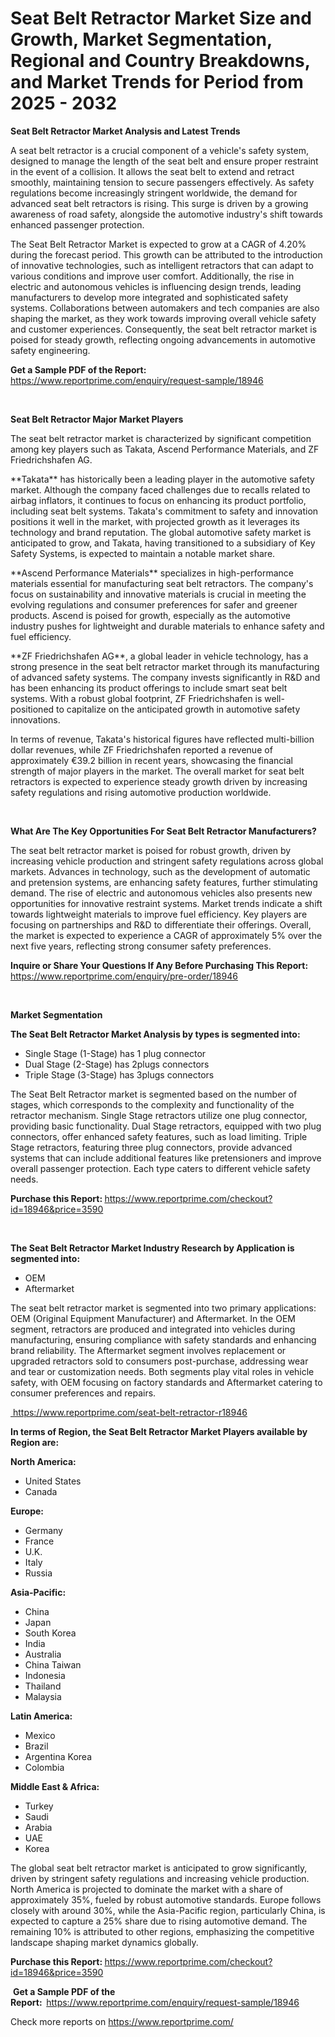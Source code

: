 <p><h1>Seat Belt Retractor Market Size and Growth, Market Segmentation, Regional and Country Breakdowns, and Market Trends for Period from 2025 -  2032</h1></p><p><strong>Seat Belt Retractor Market Analysis and Latest Trends</strong></p>
<p><p>A seat belt retractor is a crucial component of a vehicle's safety system, designed to manage the length of the seat belt and ensure proper restraint in the event of a collision. It allows the seat belt to extend and retract smoothly, maintaining tension to secure passengers effectively. As safety regulations become increasingly stringent worldwide, the demand for advanced seat belt retractors is rising. This surge is driven by a growing awareness of road safety, alongside the automotive industry's shift towards enhanced passenger protection.</p><p>The Seat Belt Retractor Market is expected to grow at a CAGR of 4.20% during the forecast period. This growth can be attributed to the introduction of innovative technologies, such as intelligent retractors that can adapt to various conditions and improve user comfort. Additionally, the rise in electric and autonomous vehicles is influencing design trends, leading manufacturers to develop more integrated and sophisticated safety systems. Collaborations between automakers and tech companies are also shaping the market, as they work towards improving overall vehicle safety and customer experiences. Consequently, the seat belt retractor market is poised for steady growth, reflecting ongoing advancements in automotive safety engineering.</p></p>
<p><strong>Get a Sample PDF of the Report:&nbsp;</strong> <a href="https://www.reportprime.com/enquiry/request-sample/18946?utm_campaign=3259&utm_medium=2&utm_source=Github&utm_content=ia&utm_term=19032025&utm_id=seat-belt-retractor">https://www.reportprime.com/enquiry/request-sample/18946</a></p>
<p>&nbsp;</p>
<p><strong>Seat Belt Retractor Major Market Players</strong></p>
<p><p>The seat belt retractor market is characterized by significant competition among key players such as Takata, Ascend Performance Materials, and ZF Friedrichshafen AG.</p><p>**Takata** has historically been a leading player in the automotive safety market. Although the company faced challenges due to recalls related to airbag inflators, it continues to focus on enhancing its product portfolio, including seat belt systems. Takata's commitment to safety and innovation positions it well in the market, with projected growth as it leverages its technology and brand reputation. The global automotive safety market is anticipated to grow, and Takata, having transitioned to a subsidiary of Key Safety Systems, is expected to maintain a notable market share.</p><p>**Ascend Performance Materials** specializes in high-performance materials essential for manufacturing seat belt retractors. The company's focus on sustainability and innovative materials is crucial in meeting the evolving regulations and consumer preferences for safer and greener products. Ascend is poised for growth, especially as the automotive industry pushes for lightweight and durable materials to enhance safety and fuel efficiency.</p><p>**ZF Friedrichshafen AG**, a global leader in vehicle technology, has a strong presence in the seat belt retractor market through its manufacturing of advanced safety systems. The company invests significantly in R&D and has been enhancing its product offerings to include smart seat belt systems. With a robust global footprint, ZF Friedrichshafen is well-positioned to capitalize on the anticipated growth in automotive safety innovations.</p><p>In terms of revenue, Takata's historical figures have reflected multi-billion dollar revenues, while ZF Friedrichshafen reported a revenue of approximately €39.2 billion in recent years, showcasing the financial strength of major players in the market. The overall market for seat belt retractors is expected to experience steady growth driven by increasing safety regulations and rising automotive production worldwide.</p></p>
<p>&nbsp;</p>
<p><strong>What Are The Key Opportunities For Seat Belt Retractor Manufacturers?</strong></p>
<p><p>The seat belt retractor market is poised for robust growth, driven by increasing vehicle production and stringent safety regulations across global markets. Advances in technology, such as the development of automatic and pretension systems, are enhancing safety features, further stimulating demand. The rise of electric and autonomous vehicles also presents new opportunities for innovative restraint systems. Market trends indicate a shift towards lightweight materials to improve fuel efficiency. Key players are focusing on partnerships and R&D to differentiate their offerings. Overall, the market is expected to experience a CAGR of approximately 5% over the next five years, reflecting strong consumer safety preferences.</p></p>
<p><strong>Inquire or Share Your Questions If Any Before Purchasing This Report:</strong> <a href="https://www.reportprime.com/enquiry/pre-order/18946?utm_campaign=3259&utm_medium=2&utm_source=Github&utm_content=ia&utm_term=19032025&utm_id=seat-belt-retractor">https://www.reportprime.com/enquiry/pre-order/18946</a></p>
<p>&nbsp;</p>
<p><strong>Market Segmentation</strong></p>
<p><strong>The Seat Belt Retractor Market Analysis by types is segmented into:</strong></p>
<p><ul><li>Single Stage (1-Stage) has 1 plug connector</li><li>Dual Stage (2-Stage) has 2plugs connectors</li><li>Triple Stage (3-Stage) has 3plugs connectors</li></ul></p>
<p><p>The Seat Belt Retractor market is segmented based on the number of stages, which corresponds to the complexity and functionality of the retractor mechanism. Single Stage retractors utilize one plug connector, providing basic functionality. Dual Stage retractors, equipped with two plug connectors, offer enhanced safety features, such as load limiting. Triple Stage retractors, featuring three plug connectors, provide advanced systems that can include additional features like pretensioners and improve overall passenger protection. Each type caters to different vehicle safety needs.</p></p>
<p><strong>Purchase this Report:&nbsp;</strong><a href="https://www.reportprime.com/checkout?id=18946&price=3590&utm_campaign=3259&utm_medium=2&utm_source=Github&utm_content=ia&utm_term=19032025&utm_id=seat-belt-retractor">https://www.reportprime.com/checkout?id=18946&price=3590</a></p>
<p>&nbsp;</p>
<p><strong>The Seat Belt Retractor Market Industry Research by Application is segmented into:</strong></p>
<p><ul><li>OEM</li><li>Aftermarket</li></ul></p>
<p><p>The seat belt retractor market is segmented into two primary applications: OEM (Original Equipment Manufacturer) and Aftermarket. In the OEM segment, retractors are produced and integrated into vehicles during manufacturing, ensuring compliance with safety standards and enhancing brand reliability. The Aftermarket segment involves replacement or upgraded retractors sold to consumers post-purchase, addressing wear and tear or customization needs. Both segments play vital roles in vehicle safety, with OEM focusing on factory standards and Aftermarket catering to consumer preferences and repairs.</p></p>
<p><a href="https://www.reportprime.com/seat-belt-retractor-r18946?utm_campaign=3259&utm_medium=2&utm_source=Github&utm_content=ia&utm_term=19032025&utm_id=seat-belt-retractor">&nbsp;https://www.reportprime.com/seat-belt-retractor-r18946</a></p>
<p><strong>In terms of Region, the Seat Belt Retractor Market Players available by Region are:</strong></p>
<p>
    <p> <strong> North America: </strong>
        <ul>
            <li>United States</li>
            <li>Canada</li>
        </ul>
        </p> 
    <p> <strong> Europe: </strong>
        <ul>
            <li>Germany</li>
            <li>France</li>
            <li>U.K.</li>
            <li>Italy</li>
            <li>Russia</li>
        </ul>
        </p> 
    <p> <strong> Asia-Pacific: </strong>
        <ul>
            <li>China</li>
            <li>Japan</li>
            <li>South Korea</li>
            <li>India</li>
            <li>Australia</li>
            <li>China Taiwan</li>
            <li>Indonesia</li>
            <li>Thailand</li>
            <li>Malaysia</li>
        </ul>
        </p> 
    <p> <strong> Latin America: </strong>
        <ul>
            <li>Mexico</li>
            <li>Brazil</li>
            <li>Argentina Korea</li>
            <li>Colombia</li>
        </ul>
        </p> 
    <p> <strong> Middle East & Africa: </strong>
        <ul>
            <li>Turkey</li>
            <li>Saudi</li>
            <li>Arabia</li>
            <li>UAE</li>
            <li>Korea</li>
        </ul>
    </p>
    </p>
<p><p>The global seat belt retractor market is anticipated to grow significantly, driven by stringent safety regulations and increasing vehicle production. North America is projected to dominate the market with a share of approximately 35%, fueled by robust automotive standards. Europe follows closely with around 30%, while the Asia-Pacific region, particularly China, is expected to capture a 25% share due to rising automotive demand. The remaining 10% is attributed to other regions, emphasizing the competitive landscape shaping market dynamics globally.</p></p>
<p><strong>Purchase this Report: </strong><a href="https://www.reportprime.com/checkout?id=18946&price=3590&utm_campaign=3259&utm_medium=2&utm_source=Github&utm_content=ia&utm_term=19032025&utm_id=seat-belt-retractor">https://www.reportprime.com/checkout?id=18946&price=3590</a></p>
<p>&nbsp;<strong>Get a Sample PDF of the Report:&nbsp;&nbsp;</strong><a href="https://www.reportprime.com/enquiry/request-sample/18946?utm_campaign=3259&utm_medium=2&utm_source=Github&utm_content=ia&utm_term=19032025&utm_id=seat-belt-retractor">https://www.reportprime.com/enquiry/request-sample/18946</a></p>
<p><strong></strong></p>
<p>Check more reports on <a href="https://www.reportprime.com/?utm_campaign=3259&utm_medium=2&utm_source=Github&utm_content=ia&utm_term=19032025&utm_id=seat-belt-retractor">https://www.reportprime.com/</a></p>